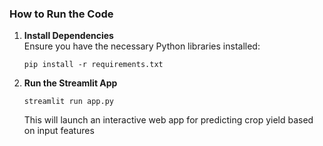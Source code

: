 ### **How to Run the Code**

1. **Install Dependencies**  
   Ensure you have the necessary Python libraries installed:
   
   ```
   pip install -r requirements.txt
   ```
   
3. **Run the Streamlit App**  
   
   ```
   streamlit run app.py
   ```
   This will launch an interactive web app for predicting crop yield based on input features
